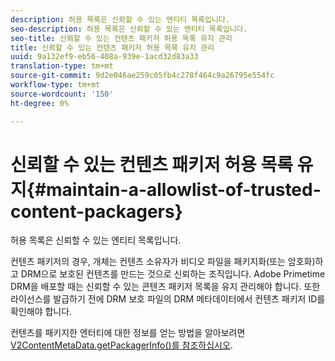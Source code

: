 ```yaml
---
description: 허용 목록은 신뢰할 수 있는 엔티티 목록입니다.
seo-description: 허용 목록은 신뢰할 수 있는 엔티티 목록입니다.
seo-title: 신뢰할 수 있는 컨텐츠 패키저 허용 목록 유지 관리
title: 신뢰할 수 있는 컨텐츠 패키저 허용 목록 유지 관리
uuid: 9a132ef9-eb56-408a-939e-1acd32d83a33
translation-type: tm+mt
source-git-commit: 9d2e046ae259c05fb4c278f464c9a26795e554fc
workflow-type: tm+mt
source-wordcount: '150'
ht-degree: 0%

---
```



# 신뢰할 수 있는 컨텐츠 패키저 허용 목록 유지{#maintain-a-allowlist-of-trusted-content-packagers}

허용 목록은 신뢰할 수 있는 엔티티 목록입니다.

컨텐츠 패키저의 경우, 개체는 컨텐츠 소유자가 비디오 파일을 패키지화(또는 암호화)하고 DRM으로 보호된 컨텐츠를 만드는 것으로 신뢰하는 조직입니다. Adobe Primetime DRM을 배포할 때는 신뢰할 수 있는 콘텐츠 패키저 목록을 유지 관리해야 합니다. 또한 라이선스를 발급하기 전에 DRM 보호 파일의 DRM 메타데이터에서 컨텐츠 패키저 ID를 확인해야 합니다.

컨텐츠를 패키지한 엔터티에 대한 정보를 얻는 방법을 알아보려면 [V2ContentMetaData.getPackagerInfo()를 참조하십시오](https://help.adobe.com/en_US/primetime/api/drm-apis/server/javadocs-flashaccess-pro/com/adobe/flashaccess/sdk/media/drm/keys/v2/V2ContentMetaData.html#getPackagerInfo()).
